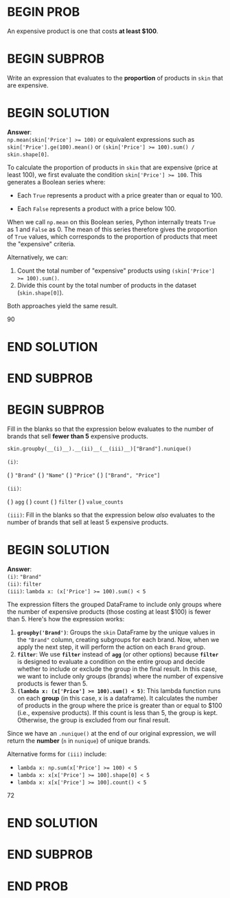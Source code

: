 # BEGIN PROB

An expensive product is one that costs **at least \$100**.

# BEGIN SUBPROB

Write an expression that evaluates to the
**proportion** of products in `skin` that are expensive.

# BEGIN SOLUTION
**Answer**:  
`np.mean(skin['Price'] >= 100)` or equivalent expressions such as `skin['Price'].ge(100).mean()` or `(skin['Price'] >= 100).sum() / skin.shape[0]`.

To calculate the proportion of products in `skin` that are expensive (price at least 100), we first evaluate the condition `skin['Price'] >= 100`. This generates a Boolean series where:

- Each `True` represents a product with a price greater than or equal to 100.

- Each `False` represents a product with a price below 100.

When we call `np.mean` on this Boolean series, Python internally treats `True` as 1 and `False` as 0. The mean of this series therefore gives the proportion of `True` values, which corresponds to the proportion of products that meet the "expensive" criteria.

Alternatively, we can:
1. Count the total number of "expensive" products using `(skin['Price'] >= 100).sum()`.
2. Divide this count by the total number of products in the dataset (`skin.shape[0]`).

Both approaches yield the same result.

<average>90</average>

# END SOLUTION

# END SUBPROB

# BEGIN SUBPROB

Fill in the blanks so that the expression below evaluates to the number
of brands that sell **fewer than 5** expensive products.

    skin.groupby(__(i)__).__(ii)__(__(iii)__)["Brand"].nunique()

`(i)`:

( ) `"Brand"`
( ) `"Name"`
( ) `"Price"`
( ) `["Brand", "Price"]`

`(ii)`:

( ) `agg`
( ) `count`
( ) `filter`
( ) `value_counts`

`(iii)`: Fill in the blanks so that the expression below *also* evaluates to the
number of brands that sell at least 5 expensive products.

# BEGIN SOLUTION

**Answer**:  
`(i)`: `"Brand"`  
`(ii)`: `filter`  
`(iii)`: `lambda x: (x['Price'] >= 100).sum() < 5`

The expression filters the grouped DataFrame to include only groups where the number of expensive products (those costing at least $100) is fewer than 5. Here's how the expression works:

1. **`groupby('Brand')`**: Groups the `skin` DataFrame by the unique values in the `"Brand"` column, creating subgroups for each brand. Now, when we apply the next step, it will perform the action on each `Brand` group. 
2. **`filter`**: We use **`filter`** instead of **`agg`** (or other options) because **`filter`** is designed to evaluate a condition on the entire group and decide whether to include or exclude the group in the final result. In this case, we want to include only groups (brands) where the number of expensive products is fewer than 5. 
3. **`(lambda x: (x['Price'] >= 100).sum() < 5)`**: This lambda function runs on each **group** (in this case, x is a dataframe). It calculates the number of products in the group where the price is greater than or equal to $100 (i.e., expensive products). If this count is less than 5, the group is kept. Otherwise, the group is excluded from our final result. 

Since we have an `.nunique()` at the end of our original expression, we will return the **number** (`n` in `nunique`) of unique brands. 

Alternative forms for `(iii)` include:  
- `lambda x: np.sum(x['Price'] >= 100) < 5`  
- `lambda x: x[x['Price'] >= 100].shape[0] < 5`  
- `lambda x: x[x['Price'] >= 100].count() < 5`

<average>72</average>

# END SOLUTION

# END SUBPROB

# END PROB
